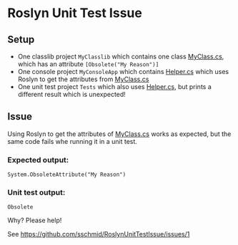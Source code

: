 # Roslyn Unit Test Issue

## Setup

- One classlib project `MyClasslib` which contains one class [MyClass.cs](https://github.com/sschmid/RoslynUnitTestIssue/blob/main/MyClasslib/MyClass.cs), which has an attribute `[Obsolete("My Reason")]`
- One console project `MyConsoleApp` which contains [Helper.cs](https://github.com/sschmid/RoslynUnitTestIssue/blob/main/MyConsoleApp/Helper.cs) which uses Roslyn to get the attributes from [MyClass.cs](https://github.com/sschmid/RoslynUnitTestIssue/blob/main/MyClasslib/MyClass.cs) 
- One unit test project `Tests` which also uses [Helper.cs](https://github.com/sschmid/RoslynUnitTestIssue/blob/main/MyConsoleApp/Helper.cs), but prints a different result which is unexpected!

## Issue

Using Roslyn to get the attributes of [MyClass.cs](https://github.com/sschmid/RoslynUnitTestIssue/blob/main/MyClasslib/MyClass.cs) works as expected, but the same code fails whe running it in a unit test.

### Expected output:
`System.ObsoleteAttribute("My Reason")`

### Unit test output:
`Obsolete`

Why? Please help!

See https://github.com/sschmid/RoslynUnitTestIssue/issues/1
